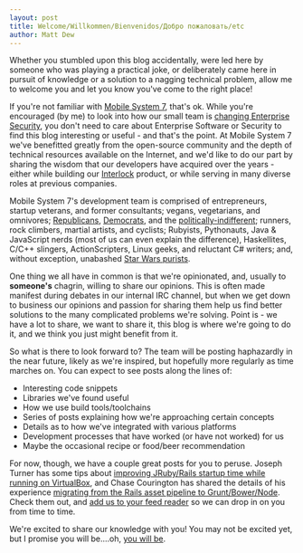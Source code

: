 ```yaml
---
layout: post
title: Welcome/Willkommen/Bienvenidos/Добро пожаловать/etc
author: Matt Dew
---
```


Whether you stumbled upon this blog accidentally, were led here by someone 
who was playing a practical joke, or deliberately came here
in pursuit of knowledge or a solution to a nagging technical problem,
allow me to welcome you and let you know you've come to the right place!

If you're not familiar with [Mobile System 7](http://www.mobilesystem7.com), that's ok.  While 
you're encouraged (by me) to look into how our small team is 
[changing Enterprise Security](http://www.mobilesystem7.com/interlock/), you don't need
to care about Enterprise Software or Security to find this blog interesting or useful - 
and that's the point.  At Mobile System 7 we've benefitted greatly from the open-source 
community and the depth of technical resources available on the Internet, and we'd like to
do our part by sharing the wisdom that our developers have acquired over 
the years - either while building our [Interlock](http://www.mobilesystem7.com/interlock/) 
product, or while serving in many diverse roles at previous companies.

Mobile System 7's development team is comprised of entrepreneurs, startup veterans, and 
former consultants; vegans, vegetarians, and omnivores; [Republicans](https://gop.com/), 
[Democrats](http://www.democrats.org/), and the [politically-indifferent](http://www.justinbiebermusic.com/); 
runners, rock climbers, martial artists, and cyclists; Rubyists, 
Pythonauts, Java & JavaScript nerds (most of us can even explain the difference), 
Haskellites, C/C++ slingers, ActionScripters, Linux geeks, and reluctant C# writers; 
and, without exception, unabashed [Star Wars purists](http://youtu.be/np6vAuS0KNs).  

One thing we all have in common is that we're opinionated, and, usually to 
**someone's** chagrin, willing to share our opinions.  This is often made 
manifest during debates in our internal IRC channel, but when we get down to business
our opinions and passion for sharing them help us find better solutions to 
the many complicated problems we're solving.  Point is - we have a lot to share, we 
want to share it, this blog is where we're going to do it, and we think you just might
benefit from it.  

So what is there to look forward to?  The team will be posting haphazardly in the near future, 
likely as we're inspired, but hopefully more regularly as time marches on.  You 
can expect to see posts along the lines of:

  * Interesting code snippets
  * Libraries we've found useful
  * How we use build tools/toolchains
  * Series of posts explaining how we're approaching certain concepts
  * Details as to how we've integrated with various platforms
  * Development processes that have worked (or have not worked) for us
  * Maybe the occasional recipe or food/beer recommendation

For now, though, we have a couple great posts for you to peruse.  Joseph Turner has some tips about
[improving JRuby/Rails startup time while running on VirtualBox](/blog/post/speeding-up-rails-on-virtualbox/), 
and Chase Courington has shared the details of his experience [migrating from the Rails asset pipeline to
Grunt/Bower/Node](/blog/post/speeding-up-rails-on-virtualbox/).  Check them out, and 
[add us to your feed reader](/feed.xml) so we can drop in on you from time to time.

We're excited to share our knowledge with you!  You may not be excited yet, but I promise you will be....oh, 
[you will be](https://www.youtube.com/watch?v=NPOb3DlB7WA).  










